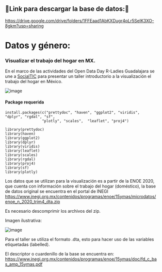 ## 🚨Link para descargar la base de datos:🚨
https://drive.google.com/drive/folders/1FFEaad1AbKXDugr4pLr5SeIK3XO-8gkm?usp=sharing


#

# Datos y género:
### Visualizar el trabajo del hogar en MX.

 
En el marco de las actividades del Open Data Day R-Ladies Guadalajara se une a [SocialTIC](https://socialtic.org/) para presentar un taller introductorio a la visualización el trabajo del hogar en México.


![image](https://pbs.twimg.com/media/EvpyzbwVgAMfYiy?format=jpg&name=4096x4096)


#### Package requerida
```
install.packages(c("prettydoc", "haven", "ggplot2", "viridis", "dplyr", "rgdal", "sf",
                 "plotly", "scales",  "leaflet", "proj4")

library(prettydoc)
library(haven)
library(ggplot2)
library(dplyr)
library(viridis)
library(leaflet)
library(scales)
library(rgdal)
library(proj4)
library(sf) 
library(plotly)

```
Los datos que se utilizan para la visualización es a partir de la ENOE 2020, que cuenta con información sobre el trabajo del hogar (doméstico), la base de datos original se encuentra en el portal de INEGI https://www.inegi.org.mx/contenidos/programas/enoe/15ymas/microdatos/enoe_n_2020_trim4_dta.zip 

Es necesario descomprimir los archivos del zip.

Imagen ilustrativa: 

![image](https://user-images.githubusercontent.com/75498886/110187720-f31e6800-7dde-11eb-8203-12f2d2ab6620.png)

Para el taller se utiliza el formato .dta, esto para hacer uso de las variables etiquetadas (labelled).

El descriptor o cuardenillo de la base se encuentra en: https://www.inegi.org.mx/contenidos/programas/enoe/15ymas/doc/fd_c_bas_amp_15ymas.pdf


#
